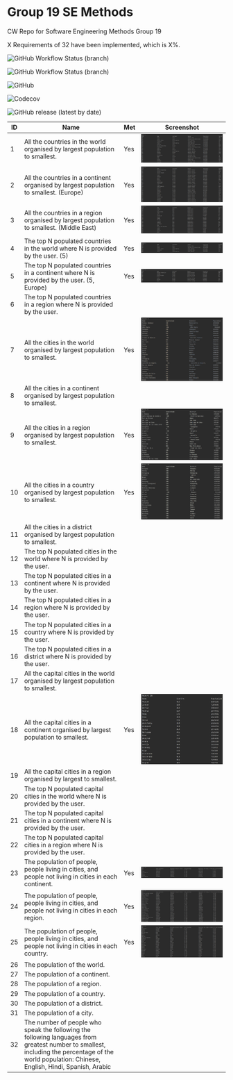 # Group 19 SE Methods  
CW Repo for Software Engineering Methods Group 19

X Requirements of 32 have been implemented, which is X%.

![GitHub Workflow Status (branch)](https://img.shields.io/github/workflow/status/oldspoon/SET8103-group19/A%20workflow%20for%20the%20coursework/master?label=Master&style=for-the-badge)

![GitHub Workflow Status (branch)](https://img.shields.io/github/workflow/status/oldspoon/SET8103-group19/A%20workflow%20for%20the%20coursework/develop?label=Develop&style=for-the-badge)

![GitHub](https://img.shields.io/github/license/oldspoon/SET8103-group19?style=for-the-badge)

![Codecov](https://img.shields.io/codecov/c/github/oldspoon/SET8103-group19?style=for-the-badge)

![GitHub release (latest by date)](https://img.shields.io/github/v/release/oldspoon/set8103-group19?style=for-the-badge)


| ID  | Name | Met | Screenshot  |
|---|---|---|---|
| 1  | All the countries in the world organised by largest population to smallest.   | Yes  | ![Alt text](https://github.com/oldspoon/SET8103-group19/blob/master/screenshots/1.png) |
| 2  | All the countries in a continent organised by largest population to smallest. (Europe)  | Yes  | ![Alt text](https://github.com/oldspoon/SET8103-group19/blob/master/screenshots/2.png)  |
| 3  | All the countries in a region organised by largest population to smallest. (Middle East) | Yes  | ![Alt text](https://github.com/oldspoon/SET8103-group19/blob/master/screenshots/3.png)  |
| 4  | The top N populated countries in the world where N is provided by the user. (5)  | Yes  | ![Alt text](https://github.com/oldspoon/SET8103-group19/blob/master/screenshots/4.png)  |
| 5 | The top N populated countries in a continent where N is provided by the user. (5, Europe)  | Yes  | ![Alt text](https://github.com/oldspoon/SET8103-group19/blob/master/screenshots/5.png)  |
| 6  | The top N populated countries in a region where N is provided by the user.  |   |   |
| 7  | All the cities in the world organised by largest population to smallest.  | Yes  | ![Alt text](https://github.com/oldspoon/SET8103-group19/blob/master/screenshots/7.png)  |
| 8  | All the cities in a continent organised by largest population to smallest.  |   |   |
| 9  |  All the cities in a region organised by largest population to smallest. | Yes  | ![Alt text](https://github.com/oldspoon/SET8103-group19/blob/master/screenshots/9.png)  |
| 10  | All the cities in a country organised by largest population to smallest.  | Yes  | ![Alt text](https://github.com/oldspoon/SET8103-group19/blob/master/screenshots/10.png)  |
| 11  | All the cities in a district organised by largest population to smallest.  |   |   |
| 12  | The top N populated cities in the world where N is provided by the user.  |   |   |
| 13  | The top N populated cities in a continent where N is provided by the user.  |   |   |
| 14  | The top N populated cities in a region where N is provided by the user.  |   |   |
| 15 |  The top N populated cities in a country where N is provided by the user. |   |   |
| 16  | The top N populated cities in a district where N is provided by the user.  |   |   |
| 17  | All the capital cities in the world organised by largest population to smallest.  |   |   |
| 18  | All the capital cities in a continent organised by largest population to smallest.  | Yes  | ![Alt text](https://github.com/oldspoon/SET8103-group19/blob/master/screenshots/18.png)  |
| 19  | All the capital cities in a region organised by largest to smallest.  |   |   |
| 20  | The top N populated capital cities in the world where N is provided by the user.  |   |   |
| 21  | The top N populated capital cities in a continent where N is provided by the user.  |   |   |
| 22  | The top N populated capital cities in a region where N is provided by the user.  |   |   |
| 23  | The population of people, people living in cities, and people not living in cities in each continent.  | Yes  | ![Alt text](https://github.com/oldspoon/SET8103-group19/blob/master/screenshots/23.png)  |
| 24  | The population of people, people living in cities, and people not living in cities in each region.  | Yes  | ![Alt text](https://github.com/oldspoon/SET8103-group19/blob/master/screenshots/24.png)  |
| 25  | The population of people, people living in cities, and people not living in cities in each country.  | Yes  | ![Alt text](https://github.com/oldspoon/SET8103-group19/blob/master/screenshots/25.png)  |
| 26  | The population of the world.  |   |   |
| 27  | The population of a continent.  |   |   |
| 28  | The population of a region.  |   |   |
| 29  | The population of a country.  |   |   |
| 30  | The population of a district.  |   |   |
| 31  | The population of a city.  |   |   |
| 32  |  The number of people who speak the following the following languages from greatest number to smallest, including the percentage of the world population: Chinese, English, Hindi, Spanish, Arabic  |   |   |
